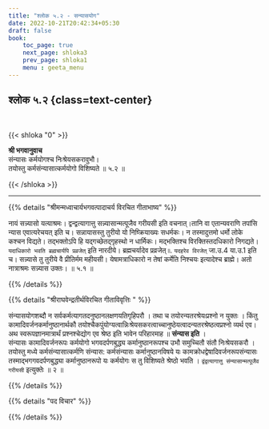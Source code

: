 ```yaml
---
title: "श्लोक ५.२ - सन्यासयोग"
date: 2022-10-21T20:42:34+05:30
draft: false
book:
    toc_page: true
    next_page: shloka3
    prev_page: shloka1
    menu : geeta_menu
---
```




## श्लोक ५.२ {class=text-center}

<br/>

{{< shloka  "0"  >}}

**श्री भगवानुवाच**  
संन्यासः कर्मयोगश्च निःश्रेयसकरावुभौ।  
तयोस्तु कर्मसंन्यासात्कर्मयोगो विशिष्यते ॥ ५.२ ॥

{{< /shloka >}}

---


{{% details "श्रीमन्मध्वाचार्यभगवत्पादाचर्य विरचित  गीताभाष्य" %}}

नायं सन्न्यासो यत्याश्रमः। द्वन्द्वत्यागात्तु 
सन्न्यासान्मत्पूजैव गरीयसी इति वचनात्।तानि वा 
एतान्यवराणि तपांसि न्यास एवात्यरेचयत् इति च। 
सन्नायासस्तु तुरीयो यो निष्क्रियाख्यः सधर्मकः। 
न तस्मादुत्तमो धर्मो लोके कश्चन विद्यते। 
तद्भक्तोऽपि हि यद्गच्छेतद्गृहस्थो न धार्मिकः। 
मद्भक्तिश्च विरक्तिस्तदधिकारो निगद्यते। 
`यदाधिकारो भवति ब्रह्मचार्यपि प्रव्रजेत्` इति नारदीये। 
ब्रह्मचर्यादेव प्रव्रजेत् ৷৷. `यदहरेव विरजेत्` जा.उ.4 या.उ.1 इति च। 
सन्न्यासे तु तुरीये वै प्रीतिर्मम महीयसी। येषामत्राधिकारो न तेषां 
कर्मेति निश्चयः इत्यादेश्च ब्राह्मे। 
अतो नात्राश्रमः सन्न्यास उक्तः। ॥ ५.१ ॥

{{% /details %}}



{{% details "श्रीराघवेन्द्रतीर्थविरचित गीताविवृत्तिः " %}}

संन्यासयोगशब्दौ न सर्वकर्मत्यागतदनुष्ठानलक्षणयतिगृहिपरौ । 
तथा च तयोरन्यतरश्रेयःप्रश्नो न युक्तः । 
किंतु कामादिवर्जनकर्मानुष्ठानार्थकौ 
तयोश्चैकपुंयोग्यत्वान्निःश्रेयसकरत्वाच्चानुष्ठेयत्वादन्यतरश्रेष्ठत्वप्रश्नो 
व्यर्थ एव।  अथ स्वरूपज्ञानमात्रार्थं प्रश्नश्चेद्योग एव श्रेष्ठ 
इति भावेन परिहारमाह ॥ **संन्यास इति** ।  
संन्यासः कामादिवर्जनरूपः कर्मयोगो भगवदर्पणबुद्ध्य 
कर्मानुष्ठानरूपश्च उभौ समुच्चितौ संतौ निःश्रेयसकरौ । तयोस्तु मध्ये
कर्मसंन्यासात्कर्मणि संन्यास: कर्मसंन्यासः कर्मानुष्ठानविषये यः
कामक्रोधद्वेषादिवर्जनरूपसंन्यासः तस्माद्भगगवदर्पणबुद्ध्या 
कर्मानुष्ठानरूपो यः कर्मयोगः स तु विशिष्यते श्रेष्ठो भवति । 
`द्वंद्वत्यागात्तु संन्यासान्मत्पूजैव गरीयसी` इत्युक्तेः ॥ २ ॥


{{% /details %}}



{{% details "पद विचार" %}}


{{% /details %}}
